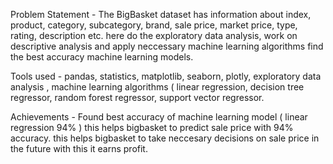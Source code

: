 Problem Statement - The BigBasket dataset has information about index, product, category, subcategory, brand, sale price, market price, type, rating, description etc. here do the exploratory data analysis, work on descriptive analysis and apply neccessary machine learning algorithms find the best accuracy machine learning models.


Tools used - pandas, statistics, matplotlib, seaborn, plotly, exploratory data analysis , machine learning algorithms ( linear regression, decision tree regressor, random forest regressor, support vector regressor.


Achievements - Found best accuracy of machine learning model ( linear regression 94% ) this helps bigbasket to predict sale price with 94% accuracy. this helps bigbasket to take neccesary decisions on sale price in the future with this it earns profit.
